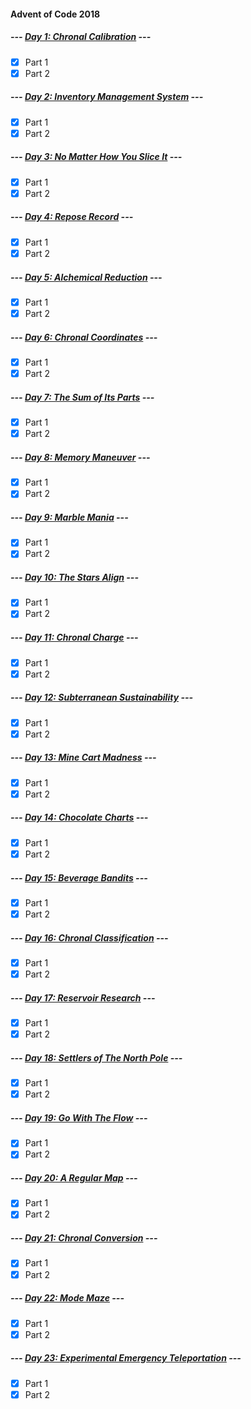 #### Advent of Code 2018

##### --- [Day 1: Chronal Calibration](d01) ---
- [x] Part 1
- [x] Part 2

##### --- [Day 2: Inventory Management System](d02) ---
- [x] Part 1
- [x] Part 2

##### --- [Day 3: No Matter How You Slice It](d03) ---
- [x] Part 1
- [x] Part 2

##### --- [Day 4: Repose Record](d04) ---
- [x] Part 1
- [x] Part 2

##### --- [Day 5: Alchemical Reduction](d05) ---
- [x] Part 1
- [x] Part 2

##### --- [Day 6: Chronal Coordinates](d06) ---
- [x] Part 1
- [x] Part 2

##### --- [Day 7: The Sum of Its Parts](d07) ---
- [x] Part 1
- [x] Part 2

##### --- [Day 8: Memory Maneuver](d08) ---
- [x] Part 1
- [x] Part 2

##### --- [Day 9: Marble Mania](d09) ---
- [x] Part 1
- [x] Part 2

##### --- [Day 10: The Stars Align](d10) ---
- [x] Part 1
- [x] Part 2

##### --- [Day 11: Chronal Charge](d11) ---
- [x] Part 1
- [x] Part 2

##### --- [Day 12: Subterranean Sustainability](d12) ---
- [x] Part 1
- [x] Part 2

##### --- [Day 13: Mine Cart Madness](d13) ---
- [x] Part 1
- [x] Part 2

##### --- [Day 14: Chocolate Charts](d14) ---
- [x] Part 1
- [x] Part 2

##### --- [Day 15: Beverage Bandits](d15) ---
- [x] Part 1
- [x] Part 2

##### --- [Day 16: Chronal Classification](d16) ---
- [x] Part 1
- [x] Part 2

##### --- [Day 17: Reservoir Research](d17) ---
- [x] Part 1
- [x] Part 2

##### --- [Day 18: Settlers of The North Pole](d18) ---
- [x] Part 1
- [x] Part 2

##### --- [Day 19: Go With The Flow](d19) ---
- [x] Part 1
- [x] Part 2

##### --- [Day 20: A Regular Map](d20) ---
- [x] Part 1
- [x] Part 2

##### --- [Day 21: Chronal Conversion](d21) ---
- [x] Part 1
- [x] Part 2

##### --- [Day 22: Mode Maze](d22) ---
- [x] Part 1
- [x] Part 2

##### --- [Day 23: Experimental Emergency Teleportation](d23) ---
- [x] Part 1
- [x] Part 2
